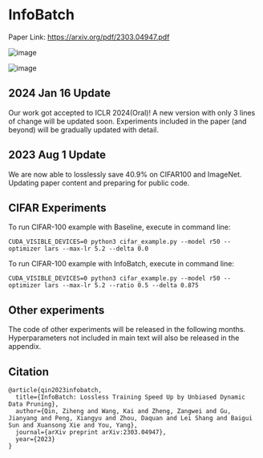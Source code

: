 # InfoBatch
Paper Link: https://arxiv.org/pdf/2303.04947.pdf

![image](https://github.com/henryqin1997/InfoBatch/blob/master/figs/motivation.png) 

![image](https://github.com/henryqin1997/InfoBatch/blob/master/figs/pipeline.png)

## 2024 Jan 16 Update
Our work got accepted to ICLR 2024(Oral)! A new version with only 3 lines of change will be updated soon. Experiments included in the paper (and beyond) will be gradually updated with detail.

## 2023 Aug 1 Update
We are now able to losslessly save 40.9% on CIFAR100 and ImageNet. Updating paper content and preparing for public code.

## CIFAR Experiments
To run CIFAR-100 example with Baseline, execute in command line:
```angular2html
CUDA_VISIBLE_DEVICES=0 python3 cifar_example.py --model r50 --optimizer lars --max-lr 5.2 --delta 0.0
```

To run CIFAR-100 example with InfoBatch, execute in command line:
```angular2html
CUDA_VISIBLE_DEVICES=0 python3 cifar_example.py --model r50 --optimizer lars --max-lr 5.2 --ratio 0.5 --delta 0.875
```

## Other experiments
The code of other experiments will be released in the following months. 
Hyperparameters not included in main text will also be released in the appendix.


## Citation
```angular2html
@article{qin2023infobatch,
  title={InfoBatch: Lossless Training Speed Up by Unbiased Dynamic Data Pruning},
  author={Qin, Ziheng and Wang, Kai and Zheng, Zangwei and Gu, Jianyang and Peng, Xiangyu and Zhou, Daquan and Lei Shang and Baigui Sun and Xuansong Xie and You, Yang},
  journal={arXiv preprint arXiv:2303.04947},
  year={2023}
}
```
